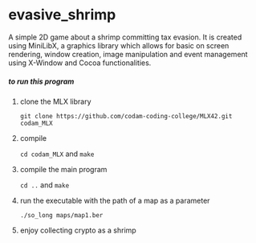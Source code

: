 # evasive_shrimp
A simple 2D game about a shrimp committing tax evasion.
It is created using MiniLibX, a graphics library which allows for basic on screen rendering, window creation,
image manipulation and event management using X-Window and Cocoa functionalities.
<h5>to run this program </h5>
<ol type="1">
<li>  
<h7>clone the MLX library</h7>

```git clone https://github.com/codam-coding-college/MLX42.git codam_MLX```
</li>
<li> 
<h7>compile</h7>

```cd codam_MLX``` and
```make```
</li>
<li> 
<h7>compile the main program</h7>

```cd ..``` and
```make```
</li>
<li> 
<h7>run the executable with the path of a map as a parameter</h7>

```./so_long maps/map1.ber```
</li>
<li> 
<h7>enjoy collecting crypto as a shrimp</h7>
 </li> 
 </ol>
